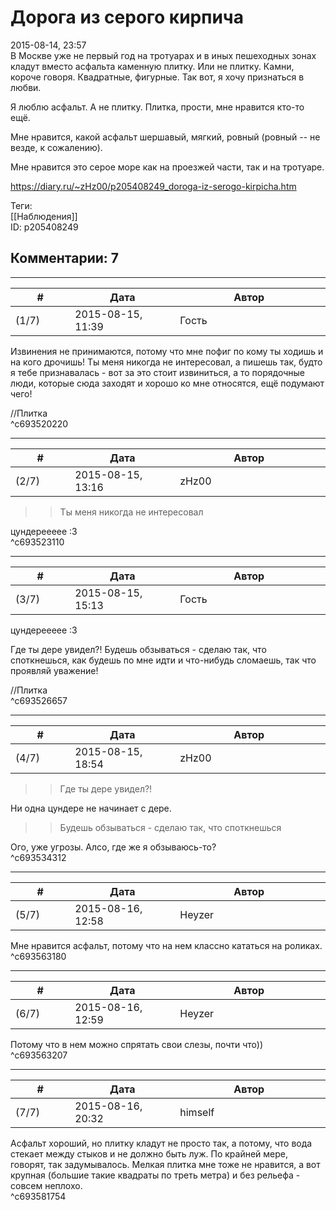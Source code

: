 Дорога из серого кирпича
========================

  
2015-08-14, 23:57  
 В Москве уже не первый год на тротуарах и в иных пешеходных зонах кладут вместо асфальта каменную плитку. Или не плитку. Камни, короче говоря. Квадратные, фигурные. Так вот, я хочу признаться в любви.   
   
 Я люблю асфальт. А не плитку. Плитка, прости, мне нравится кто-то ещё.   
   
 Мне нравится, какой асфальт шершавый, мягкий, ровный (ровный -- не везде, к сожалению).   
   
 Мне нравится это серое море как на проезжей части, так и на тротуаре.   
  
<https://diary.ru/~zHz00/p205408249_doroga-iz-serogo-kirpicha.htm>  
  
Теги:  
[[Наблюдения]]  
ID: p205408249  


Комментарии: 7
--------------

  


---



|         #         |              Дата              |                     Автор                     |           ID           |
| --- | --- | --- | --- |
| (1/7) | 2015-08-15, 11:39 | Гость | c693520220 |

  
 Извинения не принимаются, потому что мне пофиг по кому ты ходишь и на кого дрочишь! Ты меня никогда не интересовал, а пишешь так, будто я тебе признавалась - вот за это стоит извиниться, а то порядочные люди, которые сюда заходят и хорошо ко мне относятся, ещё подумают чего!   
   
 //Плитка   
 ^c693520220

---



|         #         |              Дата              |                     Автор                     |           ID           |
| --- | --- | --- | --- |
| (2/7) | 2015-08-15, 13:16 | zHz00 | c693523110 |

  
 >>Ты меня никогда не интересовал   
   
 цундереееее :3   
 ^c693523110

---



|         #         |              Дата              |                     Автор                     |           ID           |
| --- | --- | --- | --- |
| (3/7) | 2015-08-15, 15:13 | Гость | c693526657 |

  
  цундереееее :3    
   
 Где ты дере увидел?! Будешь обзываться - сделаю так, что споткнешься, как будешь по мне идти и что-нибудь сломаешь, так что проявляй уважение!   
   
 //Плитка   
 ^c693526657

---



|         #         |              Дата              |                     Автор                     |           ID           |
| --- | --- | --- | --- |
| (4/7) | 2015-08-15, 18:54 | zHz00 | c693534312 |

  
 >>Где ты дере увидел?!   
   
 Ни одна цундере не начинает с дере.   
   
 >>Будешь обзываться - сделаю так, что споткнешься   
   
 Ого, уже угрозы. Алсо, где же я обзываюсь-то?   
 ^c693534312

---



|         #         |              Дата              |                     Автор                     |           ID           |
| --- | --- | --- | --- |
| (5/7) | 2015-08-16, 12:58 | Heyzer | c693563180 |

  
 Мне нравится асфальт, потому что на нем классно кататься на роликах.   
 ^c693563180

---



|         #         |              Дата              |                     Автор                     |           ID           |
| --- | --- | --- | --- |
| (6/7) | 2015-08-16, 12:59 | Heyzer | c693563207 |

  
 Потому что в нем можно спрятать свои слезы, почти что))   
 ^c693563207

---



|         #         |              Дата              |                     Автор                     |           ID           |
| --- | --- | --- | --- |
| (7/7) | 2015-08-16, 20:32 | himself | c693581754 |

  
 Асфальт хороший, но плитку кладут не просто так, а потому, что вода стекает между стыков и не должно быть луж. По крайней мере, говорят, так задумывалось. Мелкая плитка мне тоже не нравится, а вот крупная (большие такие квадраты по треть метра) и без рельефа - совсем неплохо.   
 ^c693581754